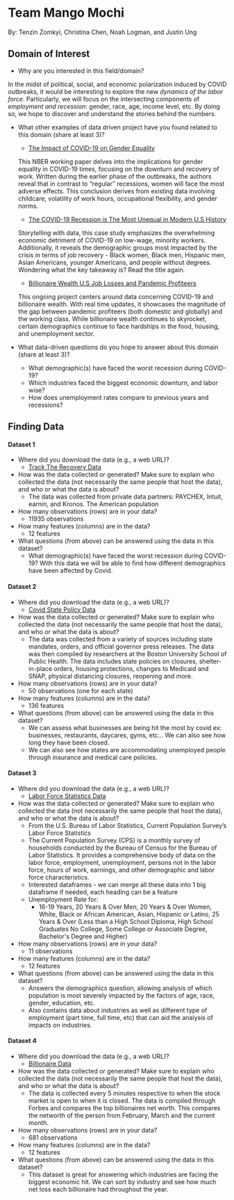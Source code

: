 # Team Mango Mochi
By: Tenzin Zomkyi, Christina Chen, Noah Logman, and Justin Ung
## Domain of Interest
- Why are you interested in this field/domain?

In the midst of political, social, and economic polarization induced by COVID outbreaks, it would be interesting to explore the new *dynamics of the labor force*. Particularly, we will focus on the intersecting components of *employment and recession*: gender, race, age, income level, etc. By doing so, we hope to discover and understand the stories behind the numbers.

- What other examples of data driven project have you found related to this domain (share at least 3)?

  - [The Impact of COVID-19 on Gender Equality](https://www.nber.org/system/files/working_papers/w26947/w26947.pdf)

  This NBER working paper delves into the implications for gender equality in COVID-19 times, focusing on the downturn and recovery of work. Written during the earlier phase of the outbreaks, the authors reveal that in contrast to “regular” recessions, women will face the most adverse effects. This conclusion derives from existing data involving childcare, volatility of work hours, occupational flexibility, and gender norms.

  - [The COVID-19 Recession is The Most Unequal in Modern U.S History ](https://www.washingtonpost.com/graphics/2020/business/coronavirus-recession-equality/)

  Storytelling with data, this case study emphasizes the overwhelming economic detriment of COVID-19 on low-wage, minority workers. Additionally, it reveals the demographic groups most impacted by the crisis in terms of job recovery - Black women, Black men, Hispanic men, Asian Americans, younger Americans, and people without degrees. Wondering what the key takeaway is? Read the title again.

  - [Billionaire Wealth U.S Job Losses and Pandemic Profiteers](https://inequality.org/great-divide/updates-billionaire-pandemic/)

  This ongoing project centers around data concerning COVID-19 and billionaire wealth. With real time updates, it showcases the magnitude of the gap between pandemic profiteers (both domestic and globally) and the working class. While billionaire wealth continues to skyrocket, certain demographics continue to face hardships in the food, housing, and unemployment sector.

- What data-driven questions do you hope to answer about this domain (share at least 3)?

  - What demographic(s) have faced the worst recession during COVID-19?
  - Which industries faced the biggest economic downturn, and labor wise?
  - How does unemployment rates compare to previous years and recessions?

## Finding Data
#### Dataset 1
- Where did you download the data (e.g., a web URL)?
   - [Track The Recovery Data](https://tracktherecovery.org/)
- How was the data collected or generated? Make sure to explain who collected the data (not necessarily the same people that host the data), and who or what the data is about?
   - The data was collected from private data partners: PAYCHEX, Intuit, earnin, and Kronos. The American population
- How many observations (rows) are in your data?
   - 11935 observations
- How many features (columns) are in the data?
   - 12 features
- What questions (from above) can be answered using the data in this dataset?
   - What demographic(s) have faced the worst recession during COVID-19? With this data we will be able to find how different demographics have been affected by Covid.

#### Dataset 2
- Where did you download the data (e.g., a web URL)?
   - [Covid State Policy Data](https://www.openicpsr.org/openicpsr/project/119446/version/V38/view?path=/openicpsr/119446/fcr:versions/V38)
- How was the data collected or generated? Make sure to explain who collected the data (not necessarily the same people that host the data), and who or what the data is about?
   - The data was collected from a variety of sources including state mandates, orders, and official governor press releases. The data was then compiled by researchers at the Boston University School of Public Health. The data includes state policies on closures, shelter-in-place orders, housing protections, changes to Medicaid and SNAP, physical distancing closures, reopening and more.
- How many observations (rows) are in your data?
   - 50 observations (one for each state)
- How many features (columns) are in the data?
   - 136 features
- What questions (from above) can be answered using the data in this dataset?
   - We can assess what businesses are being hit the most by covid ex: businesses, restaurants, daycares, gyms, etc… We can also see how long they have been closed.
   - We can also see how states are accommodating unemployed people through insurance and  medical care policies.


#### Dataset 3
- Where did you download the data (e.g., a web URL)?
   - [Labor Force Statistics Data](https://data.bls.gov/cgi-bin/surveymost?ln )
- How was the data collected or generated? Make sure to explain who collected the data (not necessarily the same people that host the data), and who or what the data is about?
   - From the U.S. Bureau of Labor Statistics, Current Population Survey’s Labor Force Statistics
   - The Current Population Survey (CPS) is a monthly survey of households conducted by the Bureau of Census for the Bureau of Labor Statistics. It provides a comprehensive body of data on the labor force, employment, unemployment, persons not in the labor force, hours of work, earnings, and other demographic and labor force characteristics.
   - Interested dataframes - we can merge all these data into 1 big dataframe if needed, each heading can be a feature
   - Unemployment Rate for:
      - 16-19 Years, 20 Years & Over Men, 20 Years & Over Women, White, Black or African American, Asian, Hispanic or Latino, 25 Years & Over (Less than a High School Diploma, High School Graduates No College, Some College or Associate Degree, Bachelor's Degree and Higher)
- How many observations (rows) are in your data?
   - 11 observations
- How many features (columns) are in the data?
   - 12 features
- What questions (from above) can be answered using the data in this dataset?
   - Answers the demographics question, allowing analysis of which population is most severely impacted by the factors of age, race, gender, education, etc.
   - Also contains data about industries as well as different type of employment (part time, full time, etc) that can aid the analysis of impacts on industries.


#### Dataset 4
- Where did you download the data (e.g., a web URL)?
   - [Billionaire Data](https://docs.google.com/spreadsheets/d/1GcxHDqshl4b57ZgZd8OZ9O1d-BhyqTLcWo_emqVYvP0/edit)
- How was the data collected or generated? Make sure to explain who collected the data (not necessarily the same people that host the data), and who or what the data is about?
   - The data is collected every 5 minutes respective to when the stock market is open to when it is closed. The data is compiled through Forbes and compares the top billionaires net worth. This compares the networth of the person from February, March and the current month.
- How many observations (rows) are in your data?
   - 681 observations
- How many features (columns) are in the data?
   - 12 features
- What questions (from above) can be answered using the data in this dataset?
   - This dataset is great for answering which industries are facing the biggest economic hit. We can sort by industry and see how much net loss each billionaire had throughout the year.
